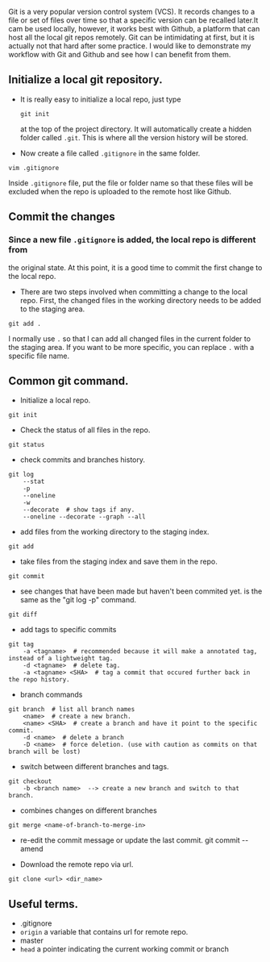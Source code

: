 Git is a very popular version control system (VCS). It records changes to a
file or set of files over time so that a specific version can be recalled
later.It cam be used locally, however, it works best with Github, a platform
that can  host all the local git repos remotely. Git can be intimidating at
first, but it is actually not that hard after some practice. I would like to
demonstrate my workflow with Git and Github and see how I can benefit from
them.

## Initialize a local git repository.

* It is really easy to initialize a local repo, just type

    ```
    git init
    ```

    at the top of the project directory. It will automatically create a hidden
    folder called `.git`. This is where all the version history will be stored.

* Now create a file called `.gitignore` in the same folder.

```
vim .gitignore
```

Inside `.gitignore` file, put the file or folder name so that these files will
be excluded when the repo is uploaded to the remote host like Github.

## Commit the changes

### Since a new file `.gitignore` is added, the local repo is different from
the original state. At this point, it is a good time to commit the first change
to the local repo.

* There are two steps involved when committing a change to the local repo.
  First, the changed files in the working directory needs to be added to the
  staging area.

```
git add .
```

I normally use `.` so that I can add all changed files in the current folder to
the staging area. If you want to be more specific, you can replace `.` with a
specific file name.




## Common git command.
* Initialize a local repo.
```
git init
```

* Check the status of all files in the repo.
```
git status
```

* check commits and branches history.
```
git log
    --stat
    -p
    --oneline
    -w
    --decorate  # show tags if any.
    --oneline --decorate --graph --all
```

* add files from the working directory to the staging index.
```
git add
```

* take files from the staging index and save them in the repo.
```
git commit
```

* see changes that have been made but haven't been commited yet. is the same as the "git log -p" command.
```
git diff
```

* add tags to specific commits
```
git tag
    -a <tagname>  # recommended because it will make a annotated tag, instead of a lightweight tag.
    -d <tagname>  # delete tag.
    -a <tagname> <SHA>  # tag a commit that occured further back in the repo history.
```

* branch commands
```
git branch  # list all branch names
    <name>  # create a new branch.
    <name> <SHA>  # create a branch and have it point to the specific commit.
    -d <name>  # delete a branch
    -D <name>  # force deletion. (use with caution as commits on that branch will be lost)
```

* switch between different branches and tags.
```
git checkout
    -b <branch name>  --> create a new branch and switch to that branch.
```

* combines changes on different branches
```
git merge <name-of-branch-to-merge-in>
```

* re-edit the commit message or update the last commit.
git commit --amend

* Download the remote repo via url.
```
git clone <url> <dir_name>
```

## Useful terms.
* .gitignore
* `origin` a variable that contains url for remote repo.
* master
* `head` a pointer indicating the current working commit or branch


